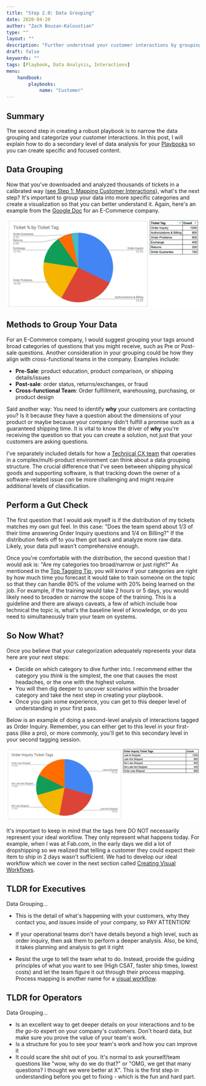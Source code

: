 ```yaml
---
title: "Step 2.0: Data Grouping"
date: 2020-04-20
author: "Zach Bouzan-Kaloustian"
type: ""
layout: ""
description: "Further understnad your customer interactions by grouping your interactions into categories"
draft: false
keywords: ""
tags: [Playbook, Data Analysis, Interactions]
menu:
    handbook:
        playbooks:
            name: "Customer"
---
```


## Summary

The second step in creating a robust playbook is to narrow the data grouping and categorize your customer interactions. In this post, I will explain how to do a secondary level of data analysis for your [Playbooks](/handbook/playbooks/playbooks) so you can create specific and focused content.

## Data Grouping

Now that you've downloaded and analyzed thousands of tickets in a calibrated way ([see Step 1: Mapping Customer Interactions](/handbook/playbooks/mappingcustomerinteractions)), what's the next step? It's important to group your data into more specific categories and create a visualization so that you can better understand it. Again, here's an example from the [Google Doc](https://docs.google.com/spreadsheets/d/1OFddLkhSBkhhm7fo0I59R24JTbIj9pDeG6ykfKqyrtc/edit#gid=665273247) for an E-Commerce company.

  

![Ticket Tag Percentage](https://raw.githubusercontent.com/zacharybk/cxhandbook/master/tickettagpercentage.png)

## Methods to Group Your Data

For an E-Commerce company, I would suggest grouping your tags around broad categories of questions that you might receive, such as Pre or Post-sale questions. Another consideration in your grouping could be how they align with cross-functional teams in the company. Examples include: 
- **Pre-Sale**:  product education, product comparison, or shipping details/issues
- **Post-sale**: order status, returns/exchanges, or fraud
- **Cross-functional Team**: Order fulfillment, warehousing, purchasing, or product design

Said another way: You need to identify **why** your customers are contacting you? Is it because they have a question about the dimensions of your product or maybe because your company didn't fulfill a promise such as a guaranteed shipping time. It is vital to know the driver of **why** you're receiving the question so that you can create a solution, not just that your customers are asking questions. 

I've separately included details for how a [Technical CX team](/handbook/playbooks/technicalteamdatagrouping) that operaties in a complex/multi-product environment can think about a data grouping structure. The crucial difference that I've seen between shipping physical goods and supporting software, is that tracking down the owner of a software-related issue _can_ be more challenging and might require additional levels of classification.

## Perform a Gut Check
The first question that I would ask myself is if the distribution of my tickets matches my own gut feel. In this case: "Does the team spend about 1/3 of their time answering Order Inquiry questions and 1/4 on Billing?" If the distribution feels off to you then got back and analyze more raw data. Likely, your data pull wasn't comprehensive enough.

Once you're comfortable with the distribution, the second question that I would ask is: "Are my categories too broad/narrow or just right?" As mentioned in the [Top Tagging Tip](/handbook/playbooks/mappingcustomerinteractions/#top-tagging-tips), you will know if your categories are right by how much time you forecast it would take to train someone on the topic so that they can handle 80% of the volume with 20% being learned on the job. For example, if the training would take 2 hours or 5 days, you would likely need to broaden or narrow the scope of the training. This is a guideline and there are always caveats, a few of which include how technical the topic is, what's the baseline level of knowledge, or do you need to simultaneously train your team on systems.

## So Now What?

Once you believe that your categorization adequately represents your data here are your next steps:

- Decide on which category to dive further into. I recommend either the category you _think_ is the simplest, the one that causes the most headaches, or the one with the highest volume.
- You will then dig deeper to uncover scenarios within the broader category and take the next step in creating your playbook.
- Once you gain some experience, you can get to this deeper level of understanding in your first pass. 

Below is an example of doing a second-level analysis of interactions tagged as Order Inquiry. Remember, you can either get to this level in your first-pass (like a pro), or more commonly, you'll get to this secondary level in your second tagging session.

  

![Ticket Tag Percentage](https://raw.githubusercontent.com/zacharybk/cxhandbook/master/orderinquirytagscore.png)

It's important to keep in mind that the tags here DO NOT necessarily represent your ideal workflow. They only represent what happens today. For example, when I was at Fab.com, in the early days we did a lot of dropshipping so we realized that telling a customer they could expect their item to ship in 2 days wasn't sufficient. We had to develop our ideal workflow which we cover in the next section called [Creating Visual Workflows](/handbook/playbooks/visualworkflows).

## TLDR for Executives

Data Grouping...

- This is the detail of what's happening with your customers, why they contact you, and issues inside of your company, so PAY ATTENTION! 

- If your operational teams don't have details beyond a high level, such as order inquiry, then ask them to perform a deeper analysis. Also, be kind, it takes planning and analysis to get it right
- Resist the urge to tell the team what to do. Instead, provide the guiding principles of what you want to see (High CSAT, faster ship times, lowest costs) and let the team figure it out through their process mapping. Process mapping is another name for a [visual workflow](/handbook/playbooks/visualworkflows).
  

## TLDR for Operators

Data Grouping...

- Is an excellent way to get deeper details on your interactions and to be _the go-to_ expert on your company's customers. Don't hoard data, but make sure you prove the value of your team's work.
- Is a structure for you to see your team's work and how you can improve it
- It could scare the shit out of you. It's normal to ask yourself/team questions like "wow, why do we do that?" or "OMG, we get that many questions? I thought we were better at X". This is the first step in understanding before you get to fixing - which is the fun and hard part. 